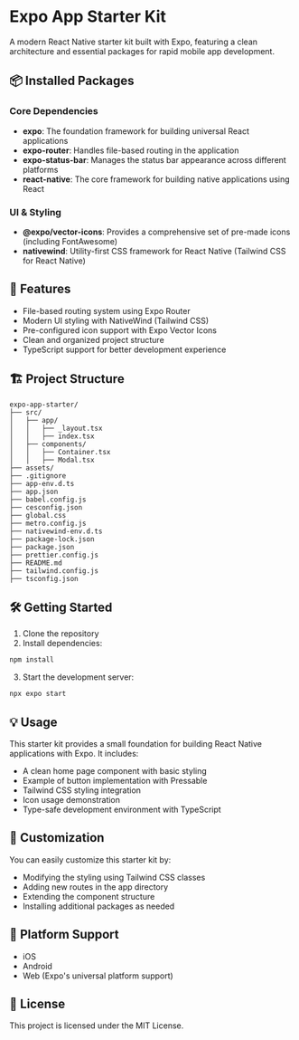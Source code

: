 # Expo App Starter Kit

A modern React Native starter kit built with Expo, featuring a clean architecture and essential packages for rapid mobile app development.

## 📦 Installed Packages

### Core Dependencies
- **expo**: The foundation framework for building universal React applications
- **expo-router**: Handles file-based routing in the application
- **expo-status-bar**: Manages the status bar appearance across different platforms
- **react-native**: The core framework for building native applications using React

### UI & Styling
- **@expo/vector-icons**: Provides a comprehensive set of pre-made icons (including FontAwesome)
- **nativewind**: Utility-first CSS framework for React Native (Tailwind CSS for React Native)

## 🚀 Features

- File-based routing system using Expo Router
- Modern UI styling with NativeWind (Tailwind CSS)
- Pre-configured icon support with Expo Vector Icons
- Clean and organized project structure
- TypeScript support for better development experience

## 🏗️ Project Structure
```
expo-app-starter/
├── src/
│   ├── app/
│   │   ├── _layout.tsx
│   │   ├── index.tsx
│   ├── components/
│   │   ├── Container.tsx
│   │   ├── Modal.tsx
├── assets/
├── .gitignore
├── app-env.d.ts
├── app.json
├── babel.config.js
├── cesconfig.json
├── global.css
├── metro.config.js
├── nativewind-env.d.ts
├── package-lock.json
├── package.json
├── prettier.config.js
├── README.md
├── tailwind.config.js
├── tsconfig.json
```

## 🛠️ Getting Started

1. Clone the repository
2. Install dependencies:
```bash
npm install
```
3. Start the development server:
```bash
npx expo start
```

## 💡 Usage
This starter kit provides a small foundation for building React Native applications with Expo. It includes:

- A clean home page component with basic styling
- Example of button implementation with Pressable
- Tailwind CSS styling integration
- Icon usage demonstration
- Type-safe development environment with TypeScript

## 🔧 Customization
You can easily customize this starter kit by:

- Modifying the styling using Tailwind CSS classes
- Adding new routes in the app directory
- Extending the component structure
- Installing additional packages as needed

## 📱 Platform Support
- iOS
- Android
- Web (Expo's universal platform support)

## 📄 License
This project is licensed under the MIT License.